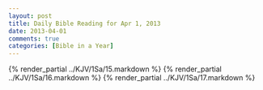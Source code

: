 ```yaml
---
layout: post
title: Daily Bible Reading for Apr 1, 2013
date: 2013-04-01
comments: true
categories: [Bible in a Year]
---
```

{% render_partial ../KJV/1Sa/15.markdown %}
{% render_partial ../KJV/1Sa/16.markdown %}
{% render_partial ../KJV/1Sa/17.markdown %}
